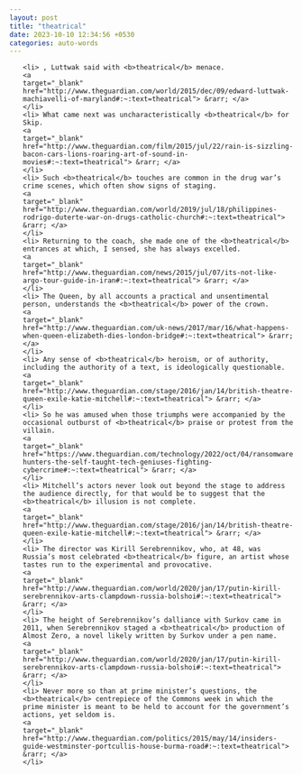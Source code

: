 ```yaml
---
layout: post
title: "theatrical"
date: 2023-10-10 12:34:56 +0530
categories: auto-words
---
```

<ol>

    <li> , Luttwak said with <b>theatrical</b> menace.
    <a 
    target="_blank" 
    href="http://www.theguardian.com/world/2015/dec/09/edward-luttwak-machiavelli-of-maryland#:~:text=theatrical"> &rarr; </a>
    </li>
    <li> What came next was uncharacteristically <b>theatrical</b> for Skip.
    <a 
    target="_blank" 
    href="http://www.theguardian.com/film/2015/jul/22/rain-is-sizzling-bacon-cars-lions-roaring-art-of-sound-in-movies#:~:text=theatrical"> &rarr; </a>
    </li>
    <li> Such <b>theatrical</b> touches are common in the drug war’s crime scenes, which often show signs of staging.
    <a 
    target="_blank" 
    href="http://www.theguardian.com/world/2019/jul/18/philippines-rodrigo-duterte-war-on-drugs-catholic-church#:~:text=theatrical"> &rarr; </a>
    </li>
    <li> Returning to the coach, she made one of the <b>theatrical</b> entrances at which, I sensed, she has always excelled.
    <a 
    target="_blank" 
    href="http://www.theguardian.com/news/2015/jul/07/its-not-like-argo-tour-guide-in-iran#:~:text=theatrical"> &rarr; </a>
    </li>
    <li> The Queen, by all accounts a practical and unsentimental person, understands the <b>theatrical</b> power of the crown.
    <a 
    target="_blank" 
    href="http://www.theguardian.com/uk-news/2017/mar/16/what-happens-when-queen-elizabeth-dies-london-bridge#:~:text=theatrical"> &rarr; </a>
    </li>
    <li> Any sense of <b>theatrical</b> heroism, or of authority, including the authority of a text, is ideologically questionable.
    <a 
    target="_blank" 
    href="http://www.theguardian.com/stage/2016/jan/14/british-theatre-queen-exile-katie-mitchell#:~:text=theatrical"> &rarr; </a>
    </li>
    <li> So he was amused when those triumphs were accompanied by the occasional outburst of <b>theatrical</b> praise or protest from the villain.
    <a 
    target="_blank" 
    href="https://www.theguardian.com/technology/2022/oct/04/ransomware-hunters-the-self-taught-tech-geniuses-fighting-cybercrime#:~:text=theatrical"> &rarr; </a>
    </li>
    <li> Mitchell’s actors never look out beyond the stage to address the audience directly, for that would be to suggest that the <b>theatrical</b> illusion is not complete.
    <a 
    target="_blank" 
    href="http://www.theguardian.com/stage/2016/jan/14/british-theatre-queen-exile-katie-mitchell#:~:text=theatrical"> &rarr; </a>
    </li>
    <li> The director was Kirill Serebrennikov, who, at 48, was Russia’s most celebrated <b>theatrical</b> figure, an artist whose tastes run to the experimental and provocative.
    <a 
    target="_blank" 
    href="http://www.theguardian.com/world/2020/jan/17/putin-kirill-serebrennikov-arts-clampdown-russia-bolshoi#:~:text=theatrical"> &rarr; </a>
    </li>
    <li> The height of Serebrennikov’s dalliance with Surkov came in 2011, when Serebrennikov staged a <b>theatrical</b> production of Almost Zero, a novel likely written by Surkov under a pen name.
    <a 
    target="_blank" 
    href="http://www.theguardian.com/world/2020/jan/17/putin-kirill-serebrennikov-arts-clampdown-russia-bolshoi#:~:text=theatrical"> &rarr; </a>
    </li>
    <li> Never more so than at prime minister’s questions, the <b>theatrical</b> centrepiece of the Commons week in which the prime minister is meant to be held to account for the government’s actions, yet seldom is.
    <a 
    target="_blank" 
    href="http://www.theguardian.com/politics/2015/may/14/insiders-guide-westminster-portcullis-house-burma-road#:~:text=theatrical"> &rarr; </a>
    </li>